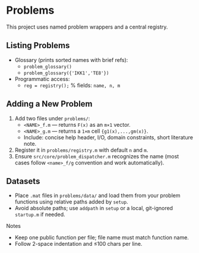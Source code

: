 # Problems

This project uses named problem wrappers and a central registry.

## Listing Problems
- Glossary (prints sorted names with brief refs):
  - `problem_glossary()`
  - `problem_glossary({'IKK1','TE8'})`
- Programmatic access:
  - `reg = registry();`  % fields: `name, n, m`

## Adding a New Problem
1) Add two files under `problems/`:
   - `<NAME>_f.m` — returns `F(x)` as an `m×1` vector.
   - `<NAME>_g.m` — returns a `1×m` cell `{g1(x),...,gm(x)}`.
   - Include: concise help header, I/O, domain constraints, short literature note.
2) Register it in `problems/registry.m` with default `n` and `m`.
3) Ensure `src/core/problem_dispatcher.m` recognizes the name (most cases follow `<name>_f/g` convention and work automatically).

## Datasets
- Place `.mat` files in `problems/data/` and load them from your problem functions using relative paths added by `setup`.
- Avoid absolute paths; use `addpath` in `setup` or a local, git-ignored `startup.m` if needed.

Notes
- Keep one public function per file; file name must match function name.
- Follow 2-space indentation and ≤100 chars per line.

